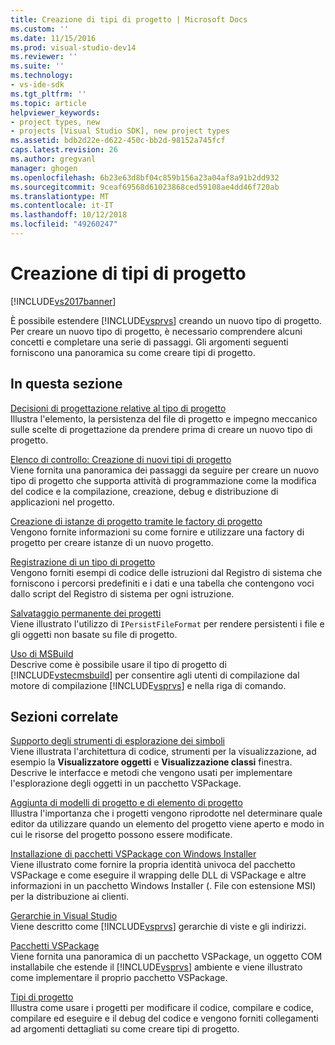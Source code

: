 ```yaml
---
title: Creazione di tipi di progetto | Microsoft Docs
ms.custom: ''
ms.date: 11/15/2016
ms.prod: visual-studio-dev14
ms.reviewer: ''
ms.suite: ''
ms.technology:
- vs-ide-sdk
ms.tgt_pltfrm: ''
ms.topic: article
helpviewer_keywords:
- project types, new
- projects [Visual Studio SDK], new project types
ms.assetid: bdb2d22e-d622-450c-bb2d-98152a745fcf
caps.latest.revision: 26
ms.author: gregvanl
manager: ghogen
ms.openlocfilehash: 6b23e63d8bf04c859b156a23a04af8a91b2dd932
ms.sourcegitcommit: 9ceaf69568d61023868ced59108ae4dd46f720ab
ms.translationtype: MT
ms.contentlocale: it-IT
ms.lasthandoff: 10/12/2018
ms.locfileid: "49260247"
---
```

# <a name="creating-project-types"></a>Creazione di tipi di progetto
[!INCLUDE[vs2017banner](../../includes/vs2017banner.md)]

È possibile estendere [!INCLUDE[vsprvs](../../includes/vsprvs-md.md)] creando un nuovo tipo di progetto. Per creare un nuovo tipo di progetto, è necessario comprendere alcuni concetti e completare una serie di passaggi. Gli argomenti seguenti forniscono una panoramica su come creare tipi di progetto.  
  
## <a name="in-this-section"></a>In questa sezione  
 [Decisioni di progettazione relative al tipo di progetto](../../extensibility/internals/project-type-design-decisions.md)  
 Illustra l'elemento, la persistenza del file di progetto e impegno meccanico sulle scelte di progettazione da prendere prima di creare un nuovo tipo di progetto.  
  
 [Elenco di controllo: Creazione di nuovi tipi di progetto](../../extensibility/internals/checklist-creating-new-project-types.md)  
 Viene fornita una panoramica dei passaggi da seguire per creare un nuovo tipo di progetto che supporta attività di programmazione come la modifica del codice e la compilazione, creazione, debug e distribuzione di applicazioni nel progetto.  
  
 [Creazione di istanze di progetto tramite le factory di progetto](../../extensibility/internals/creating-project-instances-by-using-project-factories.md)  
 Vengono fornite informazioni su come fornire e utilizzare una factory di progetto per creare istanze di un nuovo progetto.  
  
 [Registrazione di un tipo di progetto](../../extensibility/internals/registering-a-project-type.md)  
 Vengono forniti esempi di codice delle istruzioni dal Registro di sistema che forniscono i percorsi predefiniti e i dati e una tabella che contengono voci dallo script del Registro di sistema per ogni istruzione.  
  
 [Salvataggio permanente dei progetti](../../extensibility/internals/project-persistence.md)  
 Viene illustrato l'utilizzo di `IPersistFileFormat` per rendere persistenti i file e gli oggetti non basate su file di progetto.  
  
 [Uso di MSBuild](../../extensibility/internals/using-msbuild.md)  
 Descrive come è possibile usare il tipo di progetto di [!INCLUDE[vstecmsbuild](../../includes/vstecmsbuild-md.md)] per consentire agli utenti di compilazione dal motore di compilazione [!INCLUDE[vsprvs](../../includes/vsprvs-md.md)] e nella riga di comando.  
  
## <a name="related-sections"></a>Sezioni correlate  
 [Supporto degli strumenti di esplorazione dei simboli](../../extensibility/internals/supporting-symbol-browsing-tools.md)  
 Viene illustrata l'architettura di codice, strumenti per la visualizzazione, ad esempio la **Visualizzatore oggetti** e **Visualizzazione classi** finestra. Descrive le interfacce e metodi che vengono usati per implementare l'esplorazione degli oggetti in un pacchetto VSPackage.  
  
 [Aggiunta di modelli di progetto e di elemento di progetto](../../extensibility/internals/adding-project-and-project-item-templates.md)  
 Illustra l'importanza che i progetti vengono riprodotte nel determinare quale editor da utilizzare quando un elemento del progetto viene aperto e modo in cui le risorse del progetto possono essere modificate.  
  
 [Installazione di pacchetti VSPackage con Windows Installer](../../extensibility/internals/installing-vspackages-with-windows-installer.md)  
 Viene illustrato come fornire la propria identità univoca del pacchetto VSPackage e come eseguire il wrapping delle DLL di VSPackage e altre informazioni in un pacchetto Windows Installer (. File con estensione MSI) per la distribuzione ai clienti.  
  
 [Gerarchie in Visual Studio](../../extensibility/internals/hierarchies-in-visual-studio.md)  
 Viene descritto come [!INCLUDE[vsprvs](../../includes/vsprvs-md.md)] gerarchie di viste e gli indirizzi.  
  
 [Pacchetti VSPackage](../../extensibility/internals/vspackages.md)  
 Viene fornita una panoramica di un pacchetto VSPackage, un oggetto COM installabile che estende il [!INCLUDE[vsprvs](../../includes/vsprvs-md.md)] ambiente e viene illustrato come implementare il proprio pacchetto VSPackage.  
  
 [Tipi di progetto](../../extensibility/internals/project-types.md)  
 Illustra come usare i progetti per modificare il codice, compilare e codice, compilare ed eseguire e il debug del codice e vengono forniti collegamenti ad argomenti dettagliati su come creare tipi di progetto.

